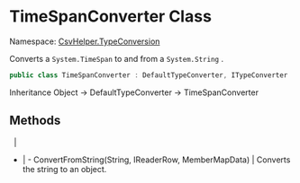 # TimeSpanConverter Class

Namespace: [CsvHelper.TypeConversion](/api/CsvHelper.TypeConversion)

Converts a ``System.TimeSpan`` to and from a ``System.String`` .

```cs
public class TimeSpanConverter : DefaultTypeConverter, ITypeConverter
```

Inheritance Object -> DefaultTypeConverter -> TimeSpanConverter

## Methods
&nbsp; | &nbsp;
- | -
ConvertFromString(String, IReaderRow, MemberMapData) | Converts the string to an object.
